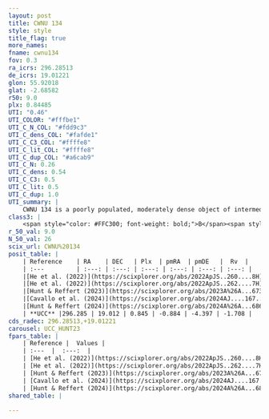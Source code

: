```yaml
---
layout: post
title: CWNU 134
style: style
title_flag: true
more_names: 
fname: cwnu134
fov: 0.3
ra_icrs: 296.28513
de_icrs: 19.01221
glon: 55.92018
glat: -2.68582
r50: 9.0
plx: 0.84485
UTI: "0.46"
UTI_COLOR: "#fffbe1"
UTI_C_N_COL: "#fdd9c3"
UTI_C_dens_COL: "#fafde1"
UTI_C_C3_COL: "#ffffe8"
UTI_C_lit_COL: "#ffffe8"
UTI_C_dup_COL: "#a6cab9"
UTI_C_N: 0.26
UTI_C_dens: 0.54
UTI_C_C3: 0.5
UTI_C_lit: 0.5
UTI_C_dup: 1.0
UTI_summary: |
    CWNU 134 is a poorly populated, moderately dense object of intermediate C3 quality. It was recently reported but it is moderately studied in the literature.
class3: |
    <span style="color: #FFC300; font-weight: bold;">B</span><span style="color: #FFC300; font-weight: bold;">B</span>
r_50_val: 9.0
N_50_val: 26
scix_url: CWNU%20134
posit_table: |
    | Reference    | RA    | DEC   | Plx  | pmRA  | pmDE   |  Rv  |
    | :---         | :---: | :---: | :---: | :---: | :---: | :---: |
    |[He et al. (2022)](https://scixplorer.org/abs/2022ApJS..260....8H) | 296.287 | 19.009 | 0.81 | -0.88 | -4.39 | -- |
    |[He et al. (2022)](https://scixplorer.org/abs/2022ApJS..262....7H) | 296.299 | 19.034 | 0.838 | -0.879 | -4.39 | -- |
    |[Hunt & Reffert (2023)](https://scixplorer.org/abs/2023A%26A...673A.114H) | 296.259 | 18.998 | 0.831 | -0.902 | -4.415 | 3.096 |
    |[Cavallo et al. (2024)](https://scixplorer.org/abs/2024AJ....167...12C) | 296.307 | 19.036 | 0.836 | -- | -- | -- |
    |[Hunt & Reffert (2024)](https://scixplorer.org/abs/2024A%26A...686A..42H) | 296.259 | 18.998 | 0.831 | -0.902 | -4.415 | 3.096 |
    | **UCC** |296.285 | 19.012 | 0.845 | -0.884 | -4.397 | -1.708 | 
cds_radec: 296.28513,+19.01221
carousel: UCC_HUNT23
fpars_table: |
    | Reference |  Values |
    | :---  |  :---:  |
    | [He et al. (2022)](https://scixplorer.org/abs/2022ApJS..260....8H) | `AG=0.65, m-M=10.1, logAge=8.5, Z=0.02` |
    | [He et al. (2022)](https://scixplorer.org/abs/2022ApJS..262....7H) | `A0=1.15, logAge=8.55` |
    | [Hunt & Reffert (2023)](https://scixplorer.org/abs/2023A%26A...673A.114H) | `AV50=0.861, diffAV50=0.383, MOD50=10.318, logAge50=8.238` |
    | [Cavallo et al. (2024)](https://scixplorer.org/abs/2024AJ....167...12C) | `AV50=1.11, dMod50=10.59, logAge50=8.26, [Fe/H]50=0.19` |
    | [Hunt & Reffert (2024)](https://scixplorer.org/abs/2024A%26A...686A..42H) | `MassJ=115.356` |
shared_table: |
    
---
```

